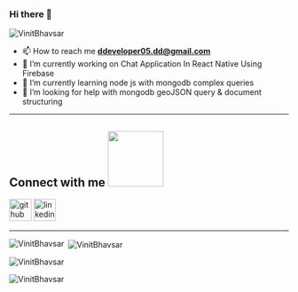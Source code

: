 ### Hi there 👋

<!--
**VinitBhavsar/VinitBhavsar** is a ✨ _special_ ✨ repository because its `README.md` (this file) appears on your GitHub profile.

Here are some ideas to get you started:

- 👯 I’m looking to collaborate on ...
- 🤔 I’m looking for help with ...
- 💬 Ask me about ...
- 😄 Pronouns: ...
- ⚡ Fun fact: ...
-->

<p align="left"> <img src="https://komarev.com/ghpvc/?username=VinitBhavsar&label=Profile%20views&color=0e75b6&style=flat" alt="VinitBhavsar" /> </p>

- 📫 How to reach me **ddeveloper05.dd@gmail.com**
- 🔭 I’m currently working on Chat Application In React Native Using Firebase
- 🌱 I’m currently learning node js with mongodb complex queries
- 🤔 I’m looking for help with mongodb geoJSON query & document structuring

<hr>

<h2> Connect with me <img src='https://raw.githubusercontent.com/ShahriarShafin/ShahriarShafin/main/Assets/handshake.gif' width="100px"> </h2>

[<img src='https://cdn.jsdelivr.net/npm/simple-icons@3.0.1/icons/github.svg' alt='github' height='40'>](https://github.com/VinitBhavsa)  [<img src='https://cdn.jsdelivr.net/npm/simple-icons@3.0.1/icons/linkedin.svg' alt='linkedin' height='40'>](https://www.linkedin.com/in/vinit-bhavsar-713a67153/)
<hr>

<p><img align="left" src="https://github-readme-stats.vercel.app/api/top-langs?username=VinitBhavsar&show_icons=true&theme=dracula&hide_border=true&locale=en&layout=compact" alt="VinitBhavsar" /></p>

<p>&nbsp;<img align="center" src="https://github-readme-stats.vercel.app/api?username=VinitBhavsar&show_icons=true&locale=en" alt="VinitBhavsar" /></p>

<p><img align="center" src="https://github-readme-streak-stats.herokuapp.com/?user=VinitBhavsar&" alt="VinitBhavsar" /></p>
<p><img align="center" src="https://activity-graph.herokuapp.com/graph?username=VinitBhavsar&theme=rogue" alt="VinitBhavsar"/></p>
